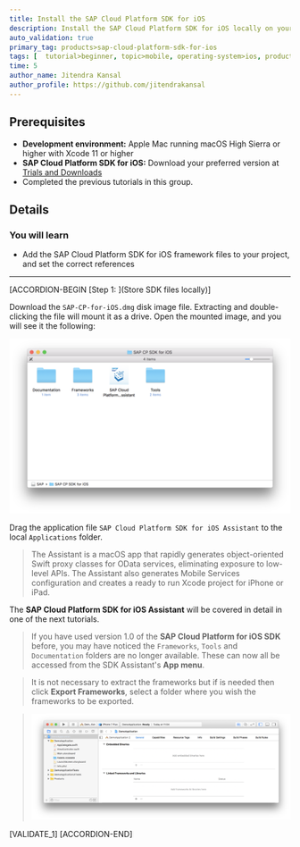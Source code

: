 ```yaml
---
title: Install the SAP Cloud Platform SDK for iOS
description: Install the SAP Cloud Platform SDK for iOS locally on your machine.
auto_validation: true
primary_tag: products>sap-cloud-platform-sdk-for-ios
tags: [  tutorial>beginner, topic>mobile, operating-system>ios, products>sap-cloud-platform, products>sap-cloud-platform-sdk-for-ios, software-product-function>sap-cloud-platform-mobile-services ]
time: 5
author_name: Jitendra Kansal
author_profile: https://github.com/jitendrakansal
---
```


## Prerequisites  
- **Development environment:** Apple Mac running macOS High Sierra or higher with Xcode 11 or higher
- **SAP Cloud Platform SDK for iOS:** Download your preferred version at [Trials and Downloads](https://developers.sap.com/trials-downloads.html?search=sdk%20for%20ios)
- Completed the previous tutorials in this group.

## Details
### You will learn  
  - Add the SAP Cloud Platform SDK for iOS framework files to your project, and set the correct references

---

[ACCORDION-BEGIN [Step 1: ](Store SDK files locally)]

Download the `SAP-CP-for-iOS.dmg` disk image file. Extracting and double-clicking the file will mount it as a drive. Open the mounted image, and you will see it the following:

![Adding files dialog](fiori-ios-hcpms-install-sdk-01.png)

Drag the application file `SAP Cloud Platform SDK for iOS Assistant` to the local `Applications` folder.

> The Assistant is a macOS app that rapidly generates object-oriented Swift proxy classes for OData services, eliminating exposure to low-level APIs. The Assistant also generates Mobile Services configuration and creates a ready to run Xcode project for iPhone or iPad.

The **SAP Cloud Platform SDK for iOS Assistant** will be covered in detail in one of the next tutorials.

>If you have used version 1.0 of the **SAP Cloud Platform for iOS SDK** before, you may have noticed the `Frameworks`, `Tools` and `Documentation` folders are no longer available. These can now all be accessed from the SDK Assistant's **App menu**.

>It is not necessary to extract the frameworks but if is needed then click **Export Frameworks**, select a folder where you wish the frameworks to be exported.

> ![Adding files dialog](fiori-ios-hcpms-install-sdk-02.png)

[VALIDATE_1]
[ACCORDION-END]

